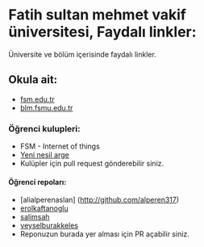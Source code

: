 # Fatih sultan mehmet vakif üniversitesi, Faydalı linkler:
Üniversite ve bölüm içerisinde faydalı linkler.

##	Okula ait:
*	[fsm.edu.tr](http://fsm.edu.tr)
* 	[blm.fsmu.edu.tr](http://blm.fsmu.edu.tr)

###	Öğrenci kulupleri:
*	FSM - Internet of things
* 	[Yeni nesil arge](http://yeninesilarge.com)
* 	Kulüpler için pull request gönderebilir siniz.

#### Öğrenci repoları:
* [alialperenaslan] (http://github.com/alperen317)
*	[erolkaftanoglu](http://github.com/erolkaftanoglu)
*	[salimsah](https://github.com/salimsah)
* [veyselburakkeles](https://github.com/burakeless)
* 	Reponuzun burada yer alması için PR açabilir siniz.
